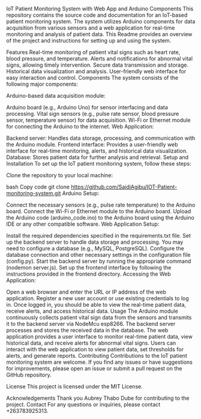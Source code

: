 IoT Patient Monitoring System with Web App and Arduino Components
This repository contains the source code and documentation for an IoT-based patient monitoring system. The system utilizes Arduino components for data acquisition from various sensors and a web application for real-time monitoring and analysis of patient data. This Readme provides an overview of the project and instructions for setting up and using the system.

Features
Real-time monitoring of patient vital signs such as heart rate, blood pressure, and temperature.
Alerts and notifications for abnormal vital signs, allowing timely intervention.
Secure data transmission and storage.
Historical data visualization and analysis.
User-friendly web interface for easy interaction and control.
Components
The system consists of the following major components:

Arduino-based data acquisition module:

Arduino board (e.g., Arduino Uno) for sensor interfacing and data processing.
Vital sign sensors (e.g., pulse rate sensor, blood pressure sensor, temperature sensor) for data acquisition.
Wi-Fi or Ethernet module for connecting the Arduino to the internet.
Web Application:

Backend server: Handles data storage, processing, and communication with the Arduino module.
Frontend interface: Provides a user-friendly web interface for real-time monitoring, alerts, and historical data visualization.
Database: Stores patient data for further analysis and retrieval.
Setup and Installation
To set up the IoT patient monitoring system, follow these steps:

Clone the repository to your local machine:

bash
Copy code
git clone https://github.com/SaidiAgibu/IOT-Patient-monitoring-system.git
Arduino Setup:

Connect the necessary sensors (e.g., pulse rate temperature) to the Arduino board.
Connect the Wi-Fi or Ethernet module to the Arduino board.
Upload the Arduino code (arduino_code.ino) to the Arduino board using the Arduino IDE or any other compatible software.
Web Application Setup:

Install the required dependencies specified in the requirements.txt file.
Set up the backend server to handle data storage and processing. You may need to configure a database (e.g., MySQL, PostgreSQL).
Configure the database connection and other necessary settings in the configuration file (config.py).
Start the backend server by running the appropriate command (nodemon server.js).
Set up the frontend interface by following the instructions provided in the frontend directory.
Accessing the Web Application:

Open a web browser and enter the URL or IP address of the web application.
Register a new user account or use existing credentials to log in.
Once logged in, you should be able to view the real-time patient data, receive alerts, and access historical data.
Usage
The Arduino module continuously collects patient vital sign data from the sensors and transmits it to the backend server via NodeMcu esp8266.
The backend server processes and stores the received data in the database.
The web application provides a user interface to monitor real-time patient data, view historical data, and receive alerts for abnormal vital signs.
Users can interact with the web application to view patient data, set thresholds for alerts, and generate reports.
Contributing
Contributions to the IoT patient monitoring system are welcome. If you find any issues or have suggestions for improvements, please open an issue or submit a pull request on the GitHub repository.

License
This project is licensed under the MIT License.

Acknowledgements
Thank you Aubrey Thabo Dube for contributing to the project.
Contact
For any questions or inquiries, please contact +263783925313.
